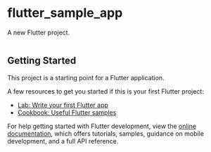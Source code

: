 # flutter_sample_app
<p>A new Flutter project.</p>
<img src="https://github.com/jaeheela/flutter_sample_app/assets/107570140/8ce50ab6-2ba8-4017-a893-a4b7457cf6fd" alt="" align="center">

## Getting Started

This project is a starting point for a Flutter application.

A few resources to get you started if this is your first Flutter project:

- [Lab: Write your first Flutter app](https://docs.flutter.dev/get-started/codelab)
- [Cookbook: Useful Flutter samples](https://docs.flutter.dev/cookbook)

For help getting started with Flutter development, view the
[online documentation](https://docs.flutter.dev/), which offers tutorials,
samples, guidance on mobile development, and a full API reference.
